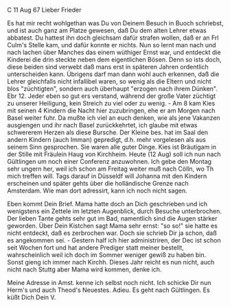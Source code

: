  C 11 Aug 67
Lieber Frieder

Es hat mir recht wohlgethan was Du von Deinem Besuch in Buoch schriebst, und ist auch ganz am Platze gewesen, daß Du dem alten Lehrer etwas abbatest. Du hattest ihn doch gleichsam dafür strafen wollen, daß er an Frl Culm's Stelle kam, und dafür konnte er nichts. Nun so lernt man nach und nach lachen über Manches das einem wüthiger Ernst war, und entdeckt die Kinderei die drin steckte neben dem eigentlichen Bösen. Denn so ists doch, diese beiden sind verwebt daß mans erst in späteren Jahren ordentlich unterscheiden kann. Übrigens darf man dann wohl auch erkennen, daß die Lehrer gleichfalls nicht infallibel waren, so wenig als die Eltern und nicht blos "züchtigten", sondern auch überhaupt "erzogen nach ihrem Dünken". Ebr 12. Jeder eben so gut ers verstand, während der große Vater züchtigt zu unserer Heiligung, kein Streich zu viel oder zu wenig. - Am 8 kam Kies mit seinen 4 Kindern die Nacht hier zuzubringen, ehe er am Morgen nach Basel weiter fuhr. Da mußte ich viel an euch denken, wie als jene Vakanzen ausgiengen und ihr nach Basel zurückkehrtet, ich glaube mit etwas schwererem Herzen als diese Bursche. Der Kleine bes. hat im Saal den andern Kindern (auch Imman) gepredigt, d.h. mehr vorgelesen als aus seinem Sinn gesprochen. Sie waren alle guter Dinge. Kies ist Bräutigam in der Stille mit Fräulein Haug von Kirchheim. Heute (12 Aug) soll ich nun nach Gültlingen um noch einer Conferenz anzuwohnen. Ich gebe den Montag sehr ungern her, weil ich schon am Freitag weiter muß nach Cölln, wo Th mich treffen will. Tags darauf in Düsseldf will Johanna mit den Kindern erscheinen und später gehts über die holländische Grenze nach Amsterdam. Wie man dort adressirt, kann ich noch nicht sagen.

Eben kommt Dein Brief. Mama hatte doch an Dich geschrieben und ich wenigstens ein Zettele im letzten Augenblick, durch Besuche unterbrochen. Der lieben Tante gehts sehr gut im Bad, namentlich sind die Augen stärker geworden. Über Dein Kistchen sagt Mama sehr ernst: "so so!" sie hatte es nicht entdeckt, daß es zerbrochen war. Doch sie schrieb Dir ja schon, daß es angekommen sei. - Gestern half ich hier administriren, der Dec ist schon seit Wochen fort und hat andere Prediger statt meiner bestellt, wahrscheinlich weil ich doch im Sommer weniger gewiß zu haben bin. Sonst gieng ich immer nach Kirchh. Dieses Jahr reicht es nun nicht, auch nicht nach Stuttg aber Mama wird kommen, denke ich.

Meine Adresse in Amst. kenne ich selbst noch nicht. Ich schicke Dir nun Herm's und auch Theod's Neuestes. Adieu. Es geht nach Gültlingen. Es küßt Dich
 Dein V.
